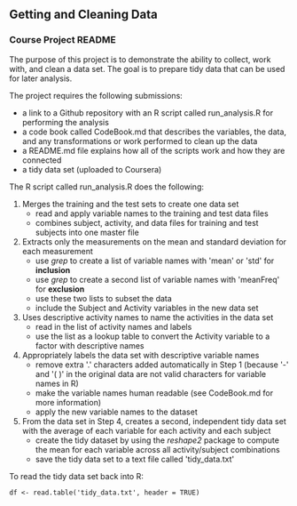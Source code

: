## Getting and Cleaning Data
### Course Project README

The purpose of this project is to demonstrate the ability to collect, work with, and clean a data set. The goal is to prepare tidy data that can be used for later analysis. 

The project requires the following submissions:

- a link to a Github repository with an R script called run_analysis.R for performing the analysis 
- a code book called CodeBook.md that describes the variables, the data, and any transformations or work performed to clean up the data
- a README.md file explains how all of the scripts work and how they are connected  
- a tidy data set (uploaded to Coursera)

The R script called run_analysis.R does the following:

1. Merges the training and the test sets to create one data set
	- read and apply variable names to the training and test data files
	- combines subject, activity, and data files for training and test subjects into one master file
2. Extracts only the measurements on the mean and standard deviation for each measurement
	- use *grep* to create a list of variable names with 'mean' or 'std' for **inclusion**
	- use *grep* to create a second list of variable names with 'meanFreq' for **exclusion**
	- use these two lists to subset the data
	- include the Subject and Activity variables in the new data set
3. Uses descriptive activity names to name the activities in the data set
	- read in the list of activity names and labels
	- use the list as a lookup table to convert the Activity variable to a factor with descriptive names
4. Appropriately labels the data set with descriptive variable names
	- remove extra '.' characters added automatically in Step 1 (because '-' and '( )' in the original data are not valid characters for variable names in R)
	- make the variable names human readable (see CodeBook.md for more information)
	- apply the new variable names to the dataset 
5. From the data set in Step 4, creates a second, independent tidy data set with the average of each variable for each activity and each subject
	- create the tidy dataset by using the *reshape2* package to compute the mean for each variable across all activity/subject combinations
	- save the tidy data set to a text file called 'tidy_data.txt'
	
To read the tidy data set back into R:
```
df <- read.table('tidy_data.txt', header = TRUE)
```
	